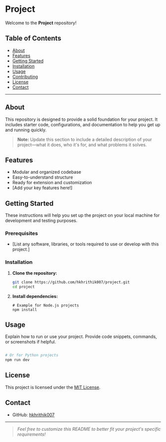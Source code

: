 # Project

Welcome to the **Project** repository!

## Table of Contents

- [About](#about)
- [Features](#features)
- [Getting Started](#getting-started)
- [Installation](#installation)
- [Usage](#usage)
- [Contributing](#contributing)
- [License](#license)
- [Contact](#contact)

---

## About

This repository is designed to provide a solid foundation for your project. It includes starter code, configurations, and documentation to help you get up and running quickly.

> **Note:** Update this section to include a detailed description of your project—what it does, who it's for, and what problems it solves.

## Features

- Modular and organized codebase
- Easy-to-understand structure
- Ready for extension and customization
- [Add your key features here!]

## Getting Started

These instructions will help you set up the project on your local machine for development and testing purposes.

### Prerequisites

- [List any software, libraries, or tools required to use or develop with this project.]

### Installation

1. **Clone the repository:**
   ```bash
   git clone https://github.com/hkhrithik007/project.git
   cd project
   ```

2. **Install dependencies:**
   ```
   # Example for Node.js projects
   npm install

   ```


## Usage

Explain how to run or use your project. Provide code snippets, commands, or screenshots if helpful.

```bash

# Or for Python projects
npm run dev
```


## License

This project is licensed under the [MIT License](LICENSE).

## Contact

- GitHub: [hkhrithik007](https://github.com/hkhrithik007)

---

> _Feel free to customize this README to better fit your project's specific requirements!_
